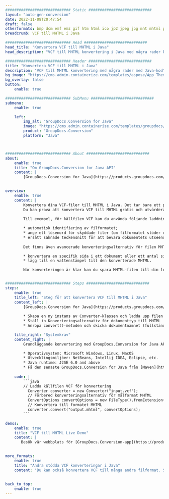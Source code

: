 ```yaml
---
############################# Static ############################
layout: "auto-gen-conversion"
date: 2022-11-08T20:47:54
draft: false
otherformats: bmp dcm emf emz gif htm html ico jp2 jpeg jpg mht mhtml png psb psd svg svgz tga tif tiff webp wmf wmz
breadcrumb: VCF till MHTML i Java

############################# Head ############################
head_title: "Konvertera VCF till MHTML i Java"
head_description: "VCF till MHTML konvertering i Java med några rader kod. Konvertera över 160 filformat med hjälp av GroupDocs dokumentkonverterings-API för Java"

############################# Header ############################
title: "Konvertera VCF till MHTML i Java"
description: "VCF till MHTML konvertering med några rader med Java-kod"
bg_image: "https://cms.admin.containerize.com/templates/aspose/App_Themes/V3/images/bg/header1.png"
bg_overlay: false
button:
    enable: true

############################# SubMenu ############################
submenu:
    enable: true

    left:
        img_alt: "GroupDocs.Conversion for Java"
        image: "https://cms.admin.containerize.com/templates/groupdocs/images/product-logos/90x90-noborder/groupdocs-conversion-java.png"
        product: "GroupDocs.Conversion"
        platform: "Java"



############################# About ############################
about:
    enable: true
    title: "Om GroupDocs.Conversion for Java API"
    content: |
        [GroupDocs.Conversion for Java](https://products.groupdocs.com/conversion/java/) är ett avancerat filformatkonverterings-API för konvertering mellan populära bild- och dokumentformat som Microsoft Office, OpenDocument, PDF, HTML, e-post, CAD. och mycket mer med bara några rader kod. Det inbyggda API:t upptäcker automatiskt formaten för originaldokumenten och erbjuder många alternativ för att anpassa de konverterade dokumenten. Tillsammans med funktionen att extrahera information från ett dokument, stöder den också cachelagring av konverteringsresultaten till den lokala disken som standard. Men alla typer av cachelagring kan stödjas genom att implementera lämpliga gränssnitt - Amazon S3, Dropbox, Google Drive, Windows Azure, Reddis eller andra.
    

overview:
    enable: true
    content: |
        Konvertera dina VCF-filer till MHTML i Java. Det tar bara ett par rader med Java-kod på valfri plattform, som Windows, Linux, macOS.
        Du kan prova att konvertera VCF till MHTML gratis och utvärdera kvaliteten på konverteringsresultaten. Tillsammans med enkla filkonverteringsskript kan du prova mer sofistikerade alternativ för att ladda källfilen VCF och lagra MHTML-utdata. 
        
        Till exempel, för källfilen VCF kan du använda följande laddningsalternativ:

        * automatisk identifiering av filformatet;
        * ange ett lösenord för skyddade filer (om filformatet stöder det);
        * ersätt saknade teckensnitt för att bevara dokumentets utseende.
        
        Det finns även avancerade konverteringsalternativ för filen MHTML:

        * konvertera en specifik sida i ett dokument eller ett antal sidor;
        * lägg till en vattenstämpel till den konverterade MHTML.

        När konverteringen är klar kan du spara MHTML-filen till din lokala filsökväg eller till tredje parts lagring såsom FTP, Amazon S3, Google Drive, Dropbox etc. Observera - för att konvertera VCF till MHTML behöver du inte installera någon ytterligare programvara, såsom MS Office, Open Office, Adobe Acrobat Reader etc.


############################# Steps ############################
steps:
    enable: true
    title_left: "Steg för att konvertera VCF till MHTML i Java"
    content_left: |
        [GroupDocs.Conversion for Java](https://products.groupdocs.com/conversion/java/) låter utvecklare enkelt konvertera VCF fil till MHTML med några rader kod.
        
        * Skapa en ny instans av Converter-klassen och ladda upp filen VCF med den fullständiga sökvägen
        * Ställ in Konverteringsalternativ för dokumenttyp till MHTML
        * Anropa convert()-metoden och skicka dokumentnamnet (fullständig sökväg) och formatet (MHTML) som en parameter

    title_right: "Systemkrav"
    content_right: |
        Grundläggande konvertering med GroupDocs.Conversion for Java API kan göras med bara några rader kod. Våra API:er stöds på alla större plattformar och operativsystem. Innan du kör koden nedan, se till att du har följande förutsättningar installerade på ditt system.

        * Operativsystem: Microsoft Windows, Linux, MacOS
        * Utvecklingsmiljöer: NetBeans, Intellij IDEA, Eclipse, etc.
        * Java runtime: J2SE 6.0 and above
        * Få den senaste GroupDocs.Conversion for Java från [Maven](https://repository.groupdocs.com/webapp/#/artifacts/browse/tree/General/repo/com/groupdocs/groupdocs-conversion)
         
    code: |
        ```java    
        // Ladda källfilen VCF för konvertering
          Converter converter = new Converter("input.vcf");
          // Förbered konverteringsalternativ för målformat MHTML
          ConvertOptions convertOptions = new FileType().fromExtension("mhtml").getConvertOptions();
          // Konvertera till formatet MHTML
          converter.convert("output.mhtml", convertOptions);
        ```

demos:
    enable: true
    title: "VCF till MHTML Live Demo"
    content: |
       Besök vår webbplats för [GroupDocs.Conversion-app](https://products.groupdocs.app/conversion/family) och försök konvertera VCF till MHTML nu. Den kostnadsfria demon har följande fördelar
          

more_formats:
    enable: true
    title: "Andra stödda VCF konverteringar i Java"
    content: "Du kan också konvertera VCF till många andra filformat. Se listan nedan."
       
       
back_to_top:
    enable: true
---
```

